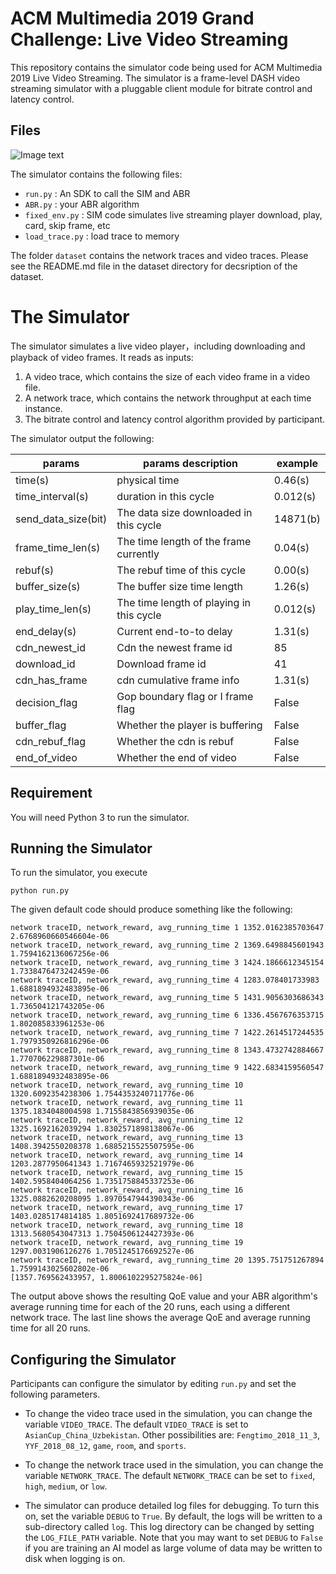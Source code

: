 # ACM Multimedia 2019 Grand Challenge: Live Video Streaming

This repository contains the simulator code being used for ACM Multimedia 2019 Live Video Streaming.  The simulator is a frame-level DASH video streaming simulator with a pluggable client module for bitrate control and latency control.

## Files

![Image text](https://github.com/NGnetLab/Live-Video-Streaming-Challenge/blob/master/幻灯片1.gif)

The simulator contains the following files:

* `run.py` : An SDK to call the SIM and ABR
* `ABR.py` : your ABR algorithm
* `fixed_env.py` : SIM code simulates live streaming player download, play, card, skip frame, etc
* `load_trace.py` : load trace to memory

The folder `dataset` contains the network traces and video traces.  Please see the README.md file in the dataset directory for decsription of the dataset.

# The Simulator

The simulator simulates a live video player，including downloading and playback of video frames.  It reads as inputs:

1. A video trace, which contains the size of each video frame in a video file.
2. A network trace, which contains the network throughput at each time instance.
3. The bitrate control and latency control algorithm provided by participant.

The simulator output the following:

|   params           | params description                       |  example   |
| ------------------ | ---------------------------------------- | ---------- |
| time(s)            | physical time                            |   0.46(s)  |
| time_interval(s)   | duration in this cycle                   |   0.012(s) |  
| send_data_size(bit)| The data size downloaded in this cycle   |   14871(b) |
| frame_time_len(s)  | The time length of the frame currently   |   0.04(s)  |
| rebuf(s)           | The rebuf time of this cycle             |   0.00(s)  |
| buffer_size(s)     | The buffer size time length              |   1.26(s)  |
| play_time_len(s)   | The time length of playing in this cycle |   0.012(s) |
| end_delay(s)       | Current end-to-to delay                  |   1.31(s)  |
| cdn_newest_id      | Cdn the newest frame id                  |   85       |
| download_id        | Download frame id                        |   41       |
| cdn_has_frame      | cdn cumulative frame info                |   1.31(s)  |
| decision_flag      | Gop boundary flag or I frame flag        |   False    |
| buffer_flag        | Whether the player is buffering          |   False    |
| cdn_rebuf_flag     | Whether the cdn is rebuf                 |   False    |
| end_of_video       | Whether the end of video                 |   False    |

## Requirement

You will need Python 3 to run the simulator.

## Running the Simulator

To run the simulator, you execute

```
python run.py
```

The given default code should produce something like the following:

```
network traceID, network_reward, avg_running_time 1 1352.0162385703647 2.6768960660546604e-06
network traceID, network_reward, avg_running_time 2 1369.6498845601943 1.7594162136067256e-06
network traceID, network_reward, avg_running_time 3 1424.1866612345154 1.7338476473242459e-06
network traceID, network_reward, avg_running_time 4 1283.078401733983 1.6881894932483895e-06
network traceID, network_reward, avg_running_time 5 1431.9056303686343 1.736504121743205e-06
network traceID, network_reward, avg_running_time 6 1336.4567676353715 1.802085833961253e-06
network traceID, network_reward, avg_running_time 7 1422.2614517244535 1.7979350926816296e-06
network traceID, network_reward, avg_running_time 8 1343.4732742884667 1.770706229887301e-06
network traceID, network_reward, avg_running_time 9 1422.6834159560547 1.6881894932483895e-06
network traceID, network_reward, avg_running_time 10 1320.6092354238306 1.7544353240711776e-06
network traceID, network_reward, avg_running_time 11 1375.1834048004598 1.7155843856939035e-06
network traceID, network_reward, avg_running_time 12 1325.1692162039294 1.8302571898138067e-06
network traceID, network_reward, avg_running_time 13 1408.3942550208378 1.6885215525507595e-06
network traceID, network_reward, avg_running_time 14 1203.2877950641343 1.7167465932521979e-06
network traceID, network_reward, avg_running_time 15 1402.5958404064256 1.7351758845337253e-06
network traceID, network_reward, avg_running_time 16 1325.0882620208095 1.8970547944390343e-06
network traceID, network_reward, avg_running_time 17 1403.0285174814185 1.8051692417689732e-06
network traceID, network_reward, avg_running_time 18 1313.5680543047313 1.7504506124427393e-06
network traceID, network_reward, avg_running_time 19 1297.0031906126276 1.7051245176692527e-06
network traceID, network_reward, avg_running_time 20 1395.751751267894 1.7599143025602802e-06
[1357.769562433957, 1.8006102295275824e-06]

```

The output above shows the resulting QoE value and your ABR algorithm's average running time for each of the 20 runs, each using a different network trace.  The last line shows the average QoE and average running time for all 20 runs.

## Configuring the Simulator

Participants can configure the simulator by editing `run.py` and set the following parameters.

* To change the video trace used in the simulation, you can change the variable `VIDEO_TRACE`.  The default `VIDEO_TRACE` is set to `AsianCup_China_Uzbekistan`.  Other possibilities are: `Fengtimo_2018_11_3`, `YYF_2018_08_12`, `game`, `room`, and `sports`.

* To change the network trace used in the simulation, you can change the variable `NETWORK_TRACE`.  The default `NETWORK_TRACE` can be set to `fixed`, `high`, `medium`, or `low`.

* The simulator can produce detailed log files for debugging.  To turn this on, set the variable `DEBUG` to `True`.  By default, the logs will be written to a sub-directory called `log`.  This log directory can be changed by setting the `LOG_FILE_PATH` variable.  Note that you may want to set `DEBUG` to `False` if you are training an AI model as large volume of data may be written to disk when logging is on.

 
              
